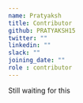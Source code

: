 ```yaml
---
name: Pratyaksh 
title: Contributor
github: PRATYAKSH15
twitter: ""
linkedin: ""
slack: ""
joining_date: ""
role : contributor
---
```


Still waiting for this
